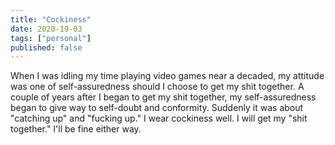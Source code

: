```yaml
---
title: "Cockiness"
date: 2020-19-03
tags: ["personal"]
published: false
---
```


When I was idling my time playing video games near a decaded, my attitude was one of self-assuredness should I choose to get my shit together. A couple of years after I began to get my shit together, my self-assuredness began to give way to  self-doubt and conformity. Suddenly it was about "catching up" and "fucking up." I wear cockiness well. I will get my "shit together." I'll be fine either way.
